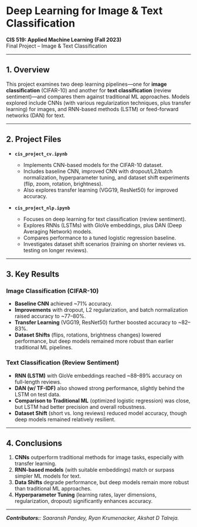 # Deep Learning for Image & Text Classification
**CIS 519: Applied Machine Learning (Fall 2023)**  
Final Project – Image & Text Classification

---

## 1. Overview
This project examines two deep learning pipelines—one for **image classification** (CIFAR-10) and another for **text classification** (review sentiment)—and compares them against traditional ML approaches. Models explored include CNNs (with various regularization techniques, plus transfer learning) for images, and RNN-based methods (LSTM) or feed-forward networks (DAN) for text.

---

## 2. Project Files
- **`cis_project_cv.ipynb`**  
  - Implements CNN-based models for the CIFAR-10 dataset.  
  - Includes baseline CNN, improved CNN with dropout/L2/batch normalization, hyperparameter tuning, and dataset shift experiments (flip, zoom, rotation, brightness).  
  - Also explores transfer learning (VGG19, ResNet50) for improved accuracy.

- **`cis_project_nlp.ipynb`**  
  - Focuses on deep learning for text classification (review sentiment).  
  - Explores RNNs (LSTMs) with GloVe embeddings, plus DAN (Deep Averaging Network) models.  
  - Compares performance to a tuned logistic regression baseline.  
  - Investigates dataset shift scenarios (training on shorter reviews vs. testing on longer reviews).

---

## 3. Key Results

### Image Classification (CIFAR-10)
- **Baseline CNN** achieved ~71% accuracy.  
- **Improvements** with dropout, L2 regularization, and batch normalization raised accuracy to ~77–80%.  
- **Transfer Learning** (VGG19, ResNet50) further boosted accuracy to ~82–83%.  
- **Dataset Shifts** (flips, rotations, brightness changes) lowered performance, but deep models remained more robust than earlier traditional ML pipelines.

### Text Classification (Review Sentiment)
- **RNN (LSTM)** with GloVe embeddings reached ~88–89% accuracy on full-length reviews.  
- **DAN (w/ TF-IDF)** also showed strong performance, slightly behind the LSTM on test data.  
- **Comparison to Traditional ML** (optimized logistic regression) was close, but LSTM had better precision and overall robustness.  
- **Dataset Shift** (short vs. long reviews) reduced model accuracy, though deep models remained relatively resilient.

---

## 4. Conclusions
1. **CNNs** outperform traditional methods for image tasks, especially with transfer learning.  
2. **RNN-based models** (with suitable embeddings) match or surpass simpler ML models for text.  
3. **Data Shifts** degrade performance, but deep models remain more robust than traditional ML approaches.  
4. **Hyperparameter Tuning** (learning rates, layer dimensions, regularization, dropout) significantly enhances accuracy.

---
_**Contributors:**: Saaransh Pandey, Ryan Krumenacker, Akshat D Talreja._
